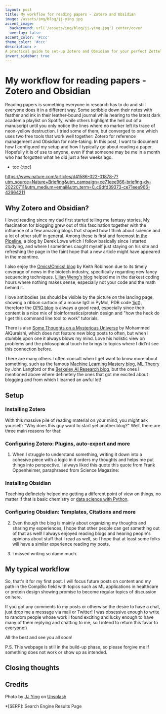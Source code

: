 ```yaml
---
layout: post
title: My workflow for reading papers - Zotero and Obsidian
image: /assets/img/blog/jj-ying.jpg
accent_image: 
  background: url('/assets/img/blog/jj-ying.jpg') center/cover
  overlay: false
accent_color: '#ccc'
theme_color: '#ccc'
description: >
A practical guide to set-up Zotero and Obsidian for your perfect Zettelkasten system
invert_sidebar: true
---
```


# My workflow for reading papers - Zotero and Obsidian

Reading papers is something everyone in research has to do and still everyone does it in a different way. Some scribble down their notes with feather and ink in their leather-bound journal while hearing to the latest dark academia playlist on Spotify, while others highlight the hell out of a manuscript until you only notice the lines where no marker left its trace of neon-yellow destruction. I tried some of them, but converged to one which uses two free tools that work well together: Zotero for reference management and Obsidian for note-taking. In this post, I want to document how I configured my setup and how I typically go about reading a paper. Hopefully it is of use to anyone, even if that someone may be me in a month who has forgotten what he did just a few weeks ago.

* toc
{:toc}

https://www.nature.com/articles/d41586-022-01878-7?utm_source=Nature+Briefing&utm_campaign=ce71eee966-briefing-dy-20220711&utm_medium=email&utm_term=0_c9dfd39373-ce71eee966-42664211
## Why Zotero and Obsidian?
I loved reading since my dad first started telling me fantasy stories. My fascination for blogging grew out of this fascination together with the influence of a few amazing blogs that shaped how I think about science and a lot of other stuff in general. Among these is first and foremost [In the Pipeline](https://www.science.org/blogs/pipeline), a blog by Derek Lowe which I follow basically since I started studying, and where I sometimes caught myself just staying on his site and refreshing the page in the faint hope that a new article might have appeared in the meantime.

I also enjoy the [Omics!Omics! blog](http://omicsomics.blogspot.com/) by Keith Robinson due to its timely coverage of news in the biotech industry, specifically regarding new fancy sequencing techniques. [Lilian Weng's blog](https://lilianweng.github.io/) helped me in the darkest coding hours where nothing makes sense, especially not your code and the math behind it. 

I love antibodies (as should be visible by the picture on the landing page, showing a ribbon cartoon of a mouse IgG in PyMol, PDB code [1igt](https://www.rcsb.org/structure/1igt)), therefore the [OPIG blog](https://www.blopig.com/blog/) is always a good read, especially since their content is a nice mix of bioinformatics/protein design and "how the heck do I get this command line tool to work" tutorials.

There is also [Some Thoughts on a Mysterious Universe](https://moalquraishi.wordpress.com/) by Mohammed AlQuraishi, which does not feature new blog posts to often, but when I stumble upon one it always blows my mind. Love his holistic view on problems and the philosophical touch he brings to topics where I did'nt see this connection before.

There are many others I often consult when I get want to know more about something, such as the famous [Machine Learning Mastery blog](https://machinelearningmastery.com/about/), [ML Theory](https://hunch.net/) by John Langford or the [Berkeley AI Research blog](https://bair.berkeley.edu/blog/), but the ones I mentioned above where definetely the ones that got me excited about blogging and from which I learned an awful lot!


## Setup

### Installing Zotero
With this massive pile of reading material on your mind, you might ask yourself: "Why does this guy want to start yet another blog?" Well, there are three main reasons for that:

### Configuring Zotero: Plugins, auto-export and more

1) When I struggle to understand something, writing it down into a cohesive piece with a logic in it orders my thoughts and helps me put things into perspective. I always liked this quote this quote from Frank Oppenheimer, paraphrased from Science Magazine:

### Installing Obsidian

Teaching definetely helped me getting a different point of view on things, no matter if that is basic chemistry or [data science with Python](https://github.com/kierandidi/Python_for_Biochemists).

### Configuring Obsidian: Templates, Citations and more

2) Even though the blog is mainly about organizing my thoughts and sharing my experiences, I hope that other people can get something out of that as well! I always enjoyed reading blogs and hearing people's opinions about stuff that I read as well, so I hope that at least some folks will have a similar experience reading my posts.

3) I missed writing so damn much.

## My typical workflow
So, that's it for my first post. I will focus future posts on content and my path in the CompBio field with topics such as ML applications in healthcare or protein design showing promise to become regular topics of discussion on here. 

If you got any comments to my posts or otherwise the desire to have a chat, just drop me a message via mail or Twitter! I was obsessive enough to write to random people whose work I found exciting and lucky enough to have many of them replying and chatting to me, so I intend to return this favor to everyone:) 

All the best and see you all soon!

P.S. This webpage is still in the build-up phase, so please forgive me if something does not work or show up as intended.


## Closing thoughts

## Credits

<span>Photo by <a href="https://unsplash.com/@jjying?utm_source=unsplash&amp;utm_medium=referral&amp;utm_content=creditCopyText">JJ Ying</a> on <a href="https://unsplash.com/?utm_source=unsplash&amp;utm_medium=referral&amp;utm_content=creditCopyText">Unsplash</a></span>

*[SERP]: Search Engine Results Page
